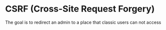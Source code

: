 
# CSRF (Cross-Site Request Forgery)

The goal is to redirect an admin to a place that classic users can not access
